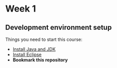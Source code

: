 # Week 1

## Development environment setup

Things you need to start this course:

* [Install Java and JDK](http://www.oracle.com/technetwork/java/javase/downloads/index.html)
* [Install Eclipse](https://eclipse.org/)
* **Bookmark this repository**

